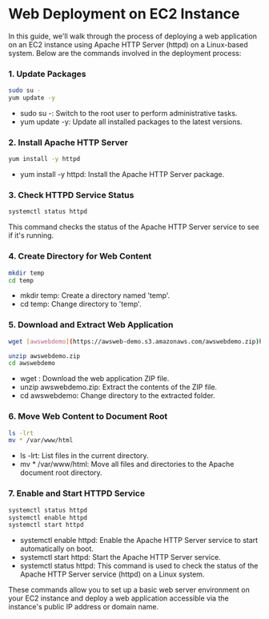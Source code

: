 # Web Deployment on EC2 Instance

In this guide, we'll walk through the process of deploying a web application on an EC2 instance using Apache HTTP Server (httpd) on a Linux-based system. Below are the commands involved in the deployment process:

### 1. Update Packages

```bash
sudo su -
yum update -y
```

* sudo su -: Switch to the root user to perform administrative tasks.
* yum update -y: Update all installed packages to the latest versions.


###  2. Install Apache HTTP Server

```bash
yum install -y httpd
```

* yum install -y httpd: Install the Apache HTTP Server package.

### 3. Check HTTPD Service Status

```bash
systemctl status httpd
```

This command checks the status of the Apache HTTP Server service to see if it's running.

### 4. Create Directory for Web Content

```bash
mkdir temp
cd temp
```

* mkdir temp: Create a directory named 'temp'.
* cd temp: Change directory to 'temp'.

### 5. Download and Extract Web Application

```bash
wget [awswebdemo](https://awsweb-demo.s3.amazonaws.com/awswebdemo.zip)https://awsweb-demo.s3.amazonaws.com/awswebdemo.zip
```

```bash
unzip awswebdemo.zip
cd awswebdemo
```


* wget <URL>: Download the web application ZIP file.
* unzip awswebdemo.zip: Extract the contents of the ZIP file.
* cd awswebdemo: Change directory to the extracted folder.


### 6. Move Web Content to Document Root

```bash
ls -lrt
mv * /var/www/html
```

* ls -lrt: List files in the current directory.
* mv * /var/www/html: Move all files and directories to the Apache document root directory.


### 7. Enable and Start HTTPD Service

```bash 
systemctl status httpd
systemctl enable httpd
systemctl start httpd
```

* systemctl enable httpd: Enable the Apache HTTP Server service to start automatically on boot.
* systemctl start httpd: Start the Apache HTTP Server service.
* systemctl status httpd: This command is used to check the status of the Apache HTTP Server service (httpd) on a Linux system.


These commands allow you to set up a basic web server environment on your EC2 instance and deploy a web application accessible via the instance's public IP address or domain name.
